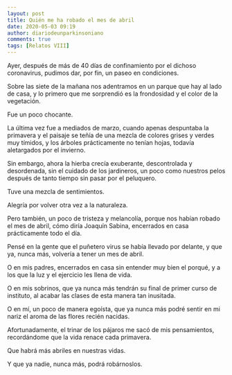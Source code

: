 ```yaml
---
layout: post
title: Quién me ha robado el mes de abril
date: 2020-05-03 09:19
author: diariodeunparkinsoniano
comments: true
tags: [Relatos VIII]
---
```


<p>Ayer, después de más de 40 días de confinamiento por el dichoso coronavirus, pudimos dar, por fin, un paseo en condiciones.</p>
<!-- /wp:paragraph -->

<!-- wp:paragraph -->
<p>Sobre las siete de la mañana nos adentramos en un parque que hay al lado de casa, y lo primero que me sorprendió es la frondosidad y el color de la vegetación.</p>
<!-- /wp:paragraph -->

<!-- wp:paragraph -->
<p>Fue un poco chocante.</p>
<!-- /wp:paragraph -->

<!-- wp:paragraph -->
<p>La última vez fue a mediados de marzo, cuando apenas despuntaba la primavera y el paisaje se teñía de una mezcla de colores grises y verdes muy tímidos, y los árboles prácticamente no tenían hojas, todavía aletargados por el invierno.</p>
<!-- /wp:paragraph -->

<!-- wp:paragraph -->
<p>Sin embargo, ahora la hierba crecía exuberante, descontrolada y desordenada, sin el cuidado de los jardineros, un poco como nuestros pelos después de tanto tiempo sin pasar por el peluquero.</p>
<!-- /wp:paragraph -->

<!-- wp:paragraph -->
<p>Tuve una mezcla de sentimientos.</p>
<!-- /wp:paragraph -->

<!-- wp:paragraph -->
<p>Alegría por volver otra vez a la naturaleza.</p>
<!-- /wp:paragraph -->

<!-- wp:paragraph -->
<p>Pero también, un poco de tristeza y melancolía, porque nos habían robado el mes de abril, cómo diría Joaquín Sabina, encerrados en casa prácticamente todo el día.</p>
<!-- /wp:paragraph -->

<!-- wp:paragraph -->
<p>Pensé en la gente que el puñetero virus se había llevado por delante, y que ya, nunca más, volvería a tener un mes de abril.</p>
<!-- /wp:paragraph -->

<!-- wp:paragraph -->
<p>O en mis padres, encerrados en casa sin entender muy bien el porqué, y a los que la luz y el ejercicio les llena de vida.</p>
<!-- /wp:paragraph -->

<!-- wp:paragraph -->
<p>O en mis sobrinos, que ya nunca más tendrán su final de primer curso de instituto, al acabar las clases de esta manera tan inusitada.</p>
<!-- /wp:paragraph -->

<!-- wp:paragraph -->
<p>O en mí, un poco de manera egoísta, que ya nunca más podré sentir en mi nariz el aroma de las flores recién nacidas.</p>
<!-- /wp:paragraph -->

<!-- wp:paragraph -->
<p>Afortunadamente, el trinar de los pájaros me sacó de mis pensamientos, recordándome que la vida renace cada primavera.</p>
<!-- /wp:paragraph -->

<!-- wp:paragraph -->
<p>Que habrá más abriles en nuestras vidas.</p>
<!-- /wp:paragraph -->

<!-- wp:paragraph -->
<p>Y que ya nadie, nunca más, podrá robárnoslos.</p>
<!-- /wp:paragraph -->
